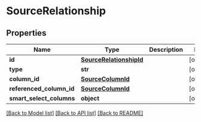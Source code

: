 # SourceRelationship

## Properties
Name | Type | Description | Notes
------------ | ------------- | ------------- | -------------
**id** | [**SourceRelationshipId**](SourceRelationshipId.md) |  | [optional] 
**type** | **str** |  | [optional] 
**column_id** | [**SourceColumnId**](SourceColumnId.md) |  | [optional] 
**referenced_column_id** | [**SourceColumnId**](SourceColumnId.md) |  | [optional] 
**smart_select_columns** | **object** |  | [optional] 

[[Back to Model list]](../README.md#documentation-for-models) [[Back to API list]](../README.md#documentation-for-api-endpoints) [[Back to README]](../README.md)

